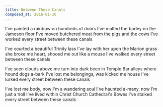 ```yaml
---
title: Between These Canals
composed_at: 2016-01-10
---
```


I've painted a rainbow on hundreds of doors
I've malted the barley on the Jameson floor
I've moved butchered meat from the pigs and the cows
I've worked every street between these canals

I've courted a beautiful Trinity lass
I've lay with her upon the Marion grass
she broke me heart, shooed me out like a mouse
I've walked every street between these canals

I've seen clouds above me turn into dark
been in Temple Bar alleys where hound dogs a-bark
I've lost me belongings, was kicked me house
I've lurked every street between these canals

I've lost me body, now I'm a wandering soul
I've haunted a-many, now I'm just a troll
I've lived within Christ Church Cathedral's Bowes
I've stalked every street between these canals
